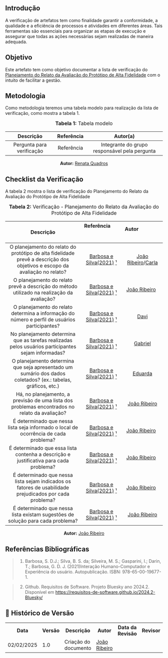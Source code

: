 ## Introdução
A verificação de artefatos tem como finalidade garantir a conformidade, a qualidade e a eficiência de processos e atividades em diferentes áreas. Tais ferramentas são essenciais para organizar as etapas de execução e assegurar que todas as ações necessárias sejam realizadas de maneira adequada. 

## Objetivo
Este artefato tem como objetivo documentar a lista de verificação do [Planejamento do Relato da Avaliação do Protótipo de Alta Fidelidade](../../../../DesignAvaliacaoDesenvolvimento/Nivel3/planejamentoRelatoProtAlta.md) com o intuito de facilitar a gestão.

## Metodologia
Como metodologia teremos uma tabela modelo para realização da lista de verificação, como mostra a tabela 1. 

<center>
<font size="3"><b>Tabela 1:</b> Tabela modelo </font>

| Descrição | Referência | Autor(a) |
|:---------:|:---------:|:-----------:|
| Pergunta para verificação | Referência | Integrante do grupo responsável pela pergunta |

<p align="center"><b>Autor:</b> <a href="https://github.com/Renatinha28">Renata Quadros</a></p> 
</center>

## Checklist da Verificação
A tabela 2 mostra o lista de verificação do Planejamento do Relato da Avaliação do Protótipo de Alta Fidelidade

<center>
<font size="3"><b>Tabela 2:</b> Verificação - Planejamento do Relato da Avaliação do Protótipo de Alta Fidelidade </font>

|                                                         Descrição                                                         | Referência                                             |                 Autor                                                        |
| :-----------------------------------------------------------------------------------------------------------------------: | :----------------------------------------------------: | :--------------------------------------------------------------------------: |
| O planejamento do relato do protótipo de alta fidelidade prevê a descrição dos objetivos e escopo da avaliação no relato? | [Barbosa e Silva(2021)](../../../../assets/images/insp71.PNG) [¹](#ref1)  | [João Ribeiro](https://github.com/Joa0V)/[Carla](https://github.com/ccarlaa) |
|                O planejamento do relato prevê a descrição do método utilizado na realização da avaliação?                 | [Barbosa e Silva(2021)](../../../../assets/images/insp71.PNG) [¹](#ref1) |                  [João Ribeiro](https://github.com/Joa0V)                    |
|              O planejamento do relato determina a  informação do número e perfil de usuários participantes?               | [Barbosa e Silva(2021)](../../../../assets/images/insp71.PNG) [¹](#ref1) |                      [Davi](https://github.com/Jagaima)                      |
|            No planejamento determina que as tarefas realizadas pelos usuários participantes sejam informadas?             | [Barbosa e Silva(2021)](../../../../assets/images/insp71.PNG) [¹](#ref1) |                [Gabriel](https://github.com/GabrielSMonteiro)                |
|       O planejamento determina que seja apresentado um sumário dos dados coletados? (ex.: tabelas, gráficos, etc.)        | [Barbosa e Silva(2021)](../../../../assets/images/insp71.PNG) [¹](#ref1) |                   [Eduarda](https://github.com/erteduarda)                   |
|              Há, no planejamento, a previsão de uma lista dos problemas encontrados no relato da avaliação?               | [Barbosa e Silva(2021)](../../../../assets/images/insp72.PNG) [¹](#ref1) |                  [João Ribeiro](https://github.com/ccarlaa)                  |
|                   É determinado que nessa lista seja informado o local de ocorrência de cada problema?                    | [Barbosa e Silva(2021)](../../../../assets/images/insp72.PNG) [¹](#ref1) |                  [João Ribeiro](https://github.com/Joa0V)                    |
|                   É determinado que essa lista contenha a descrição e justificativa para cada problema?                   | [Barbosa e Silva(2021)](../../../../assets/images/insp72.PNG) [¹](#ref1) |                  [João Ribeiro](https://github.com/Joa0V)                    |
|          É determinado que nessa lista sejam indicados os fatores de usabilidade prejudicados por cada problema?          | [Barbosa e Silva(2021)](../../../../assets/images/insp72.PNG) [¹](#ref1) |                  [João Ribeiro](https://github.com/Joa0V)                    |
|                      É determinado que nessa lista existam sugestões de solução para cada problema?                       | [Barbosa e Silva(2021)](../../../../assets/images/insp72.PNG) [¹](#ref1) |                   [João Ribeiro](https://github.com/Joa0V)                   |



<p align="center"><b>Autor:</b> <a href="https://github.com/Joa0V">João Ribeiro</a></p> 
</center>

## Referências Bibliográficas

> 1. <a id="ref1"></a> Barbosa, S. D.J.; Silva, B. S. da; Silveira, M. S.; Gasparini, I.; Darin, T.; Barbosa, G. D. J. (2021)Interação Humano-Computador e Experiência do usuário. Autopublicação. ISBN: 978-65-00-19677-1.

> 2. <a id="ref2"></a> Github. Requisitos de Software. Projeto Bluesky ano 2024.2. Disponível em <https://requisitos-de-software.github.io/2024.2-Bluesky/>

## :round_pushpin: Histórico de Versão 

<div align="center">
    <table>
        <tr>
            <th>Data</th>
            <th>Versão</th>
            <th>Descrição</th>
            <th>Autor</th>
            <th>Data da Revisão</th>
            <th>Revisor</th>
        </tr>
        <tr>
            <td>02/02/2025</td>
            <td>1.0</td>
            <td>Criação do documento</td>
            <td><a href="https://github.com/Joa0V">João Ribeiro</a></td>
            <td></td>
            <td><a href="https://github.com/"></a></td>
        </tr>
    </table>
</div>